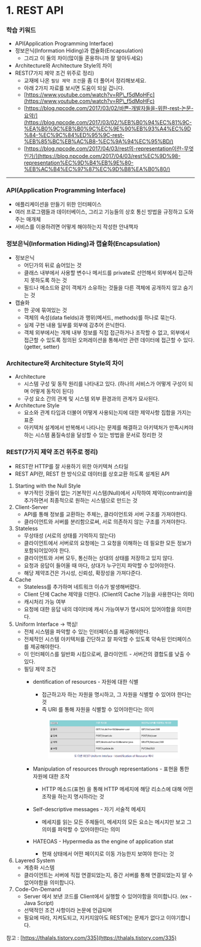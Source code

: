 # 1. REST API

### 학습 키워드

* API(Application Programming Interface)
* 정보은닉(Information Hiding)과 캡슐화(Encapsulation)
  * 그리고 이 둘의 차이(많이들 혼용하니까 잘 알아두세요)
* Architecture와 Architecture Style의 차이
* REST(7가지 제약 조건 위주로 정리)
  * 교재에 나온 `필딩 제약 조건`을 좀 더 풀어서 정리해보세요.
  * 아래 2가지 자료를 보시면 도움이 되실 겁니다.
  * [https://www.youtube.com/watch?v=RP\_f5dMoHFc](https://www.youtube.com/watch?v=RP\_f5dMoHFc)
  * [https://blog.npcode.com/2017/03/02/바쁜-개발자들을-위한-rest-논문-요약/](https://blog.npcode.com/2017/03/02/%EB%B0%94%EC%81%9C-%EA%B0%9C%EB%B0%9C%EC%9E%90%EB%93%A4%EC%9D%84-%EC%9C%84%ED%95%9C-rest-%EB%85%BC%EB%AC%B8-%EC%9A%94%EC%95%BD/)
  * [https://blog.npcode.com/2017/04/03/rest의-representation이란-무엇인가/](https://blog.npcode.com/2017/04/03/rest%EC%9D%98-representation%EC%9D%B4%EB%9E%80-%EB%AC%B4%EC%97%87%EC%9D%B8%EA%B0%80/)



***



### API(Application Programming Interface)

* 애플리케이션을 만들기 위한 인터페이스
* 여러 프로그램들과 데이터베이스, 그리고 기능들의 상호 통신 방법을 규정하고 도와주는 매개체
* 서비스를 이용하려면 어떻게 해야하는지 작성한 안내책자



### 정보은닉(Information Hiding)과 캡슐화(Encapsulation)

* 정보은닉
  * 어딘가의 뒤로 숨어있는 것
  * 클래스 내부에서 사용할 변수나 메서드를 private로 선언해서 외부에서 접근하지 못하도록 하는 것
  * 필드나 메소드와 같이 객체가 소유하는 것들을 다른 객체에 공개하지 않고 숨기는 것
* 캡슐화
  * 한 곳에 묶여있는 것
  * 객체의 속성(data fields)과 행위(메서드, methods)를 하나로 묶는다.
  * 실제 구현 내용 일부를 외부에 감추어 은닉한다.
  * 객체 외부에서는 개체 내부 정보를 직접 접근하거나 조작할 수 없고, 외부에서 접근할 수 있도록 정의된 오퍼레이션을 통해서만 관련 데이터에 접근할 수 있다.(getter, setter)

####

### Architecture와 Architecture Style의 차이

* Architecture
  * 시스템 구성 및 동작 원리를 나타내고 있다. (하나의 서비스가 어떻게 구성이 되며 어떻게 동작이 된다)
  * 구성 요소 간의 관계 및 시스템 외부 환경과의 관계가 묘사된다.
* Architecture Style
  * 요소와 관계 타입과 더불어 어떻게 사용되는지에 대한 제약사항 집합을 가지는 표준
  * 아키텍처 설계에서 반복해서 나타나는 문제를 해결하고 아키텍처가 만족시켜야 하는 시스템 품질속성을 달성할 수 있는 방법을 문서로 정리한 것



### REST(7가지 제약 조건 위주로 정리)

* REST란 HTTP를 잘 사용하기 위한 아키텍쳐 스타일&#x20;
* REST API란, REST 한 방식으로 데이터를 상호교환 하도록 설계된 API&#x20;

1. Starting with the Null Style
   * 부가적인 것들이 없는 기본적인 시스템(Null)에서 시작하여 제약(contraint)을 추가하면서 최종적으로 원하는 시스템으로 만드는 것
2. Client-Server
   * API를 통해 정보를 교환하는 주체는, 클라이언트와 서버 구조를 가져야한다.
   * 클라이언트와 서버를 분리함으로써, 서로 의존하지 않는 구조를 가져야한다.
3. Stateless
   * 무상태성 (서로의 상태를 기억하지 않는다)
   * 클라이언트에서 서버로의 요청에는 그 요청을 이해하는 데 필요한 모든 정보가 포함되어있어야 한다.
   * 클라이언트와 서버 모두, 통신하는 상대의 상태를 저장하고 있지 않다.
   * 요청과 응답이 들어올 때 마다, 상대가 누구인지 파악할 수 있어야한다.
   * 해당 제약조건은 가시성, 신뢰성, 확장성을 가져다준다.
4. Cache
   * Stateless를 추가하며 네트워크 이슈가 발생해버렸다.
   * Client 단에 Cache 제약을 더한다. (Client의 Cache 기능을 사용한다는 의미)
   * 캐시처리 가능 여부
   * 요청에 대한 응답 내의 데이터에 캐시 가능여부가 명시되어 있어야함을 의미한다.
5. Uniform Interface → 핵심!&#x20;
   * 전체 시스템을 파악할 수 있는 인터페이스를 제공해야한다.
   * 전체적인 시스템 아키텍처를 간단하고 잘 파악할 수 있도록 약속된 인터페이스를 제공해야한다.
   * 이 인터페이스를 일반화 시킴으로써, 클라이언트 - 서버간의 결합도를 낮출 수 있다.
   * 필딩 제약 조건
     *   dentification of resources - 자원에 대한 식별

         * 접근하고자 하는 자원을 명시하고, 그 자원을 식별할 수 있어야 한다는 것
         * 즉 URI 를 통해 자원을 식별할 수 있어야한다는 의미



         <figure><img src="../.gitbook/assets/image (4).png" alt=""><figcaption></figcaption></figure>
     * Manipulation of resources through representations - 표현을 통한 자원에 대한 조작
       * HTTP 메소드(표현) 을 통해 HTTP 메세지에 해당 리소스에 대해 어떤 조작을 하는지 명시하라는 것
     * Self-descriptive messages - 자기 서술적 메세지
       * 메세지를 읽는 모든 주체들이, 메세지의 모든 요소는 메시지만 보고 그 의미를 파악할 수 있어야한다는 의미
     * HATEOAS - Hypermedia as the engine of application stat
       * 현재 상태에서 어떤 페이지로 이동 가능한지 보여야 한다는 것
6. Layered System
   * 계층화 시스템
   * 클라이언트는 서버에 직접 연결되었는지, 중간 서버를 통해 연결되었는지 알 수 없어야함을 의미합니다.
7. Code-On-Demand
   * Server 에서 보낸 코드를 Client에서 실행할 수 있어야함을 의미합니다. (ex - Java Script)
   * 선택적인 조건 사항이라 논문에 언급되며
   * 필요에 따라, 지켜도되고, 지키지않아도 REST에는 문제가 없다고 이야기합니다.



참고 : [https://thalals.tistory.com/335](https://thalals.tistory.com/335)

